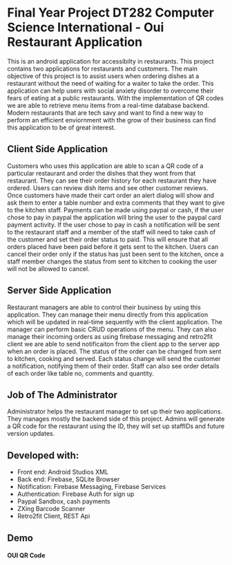 # Final Year Project DT282 Computer Science International - Oui Restaurant Application
This is an android application for accessibilty in restaurants. This project contains two applications for restaurants and customers. The main objective of this project is to assist users when ordering dishes at a restaurant without the need of waiting for a waiter to take the order. This application can help users with social anxiety disorder to overcome their fears of eating at a public restaurants. With the implementation of QR codes we are able to retrieve menu items from a real-time database backend. Modern restaurants that are tech savy and want to find a new way to perform an efficient enviornment with the grow of their business can find this application to be of great interest.

## Client Side Application
Customers who uses this application are able to scan a QR code of a particular restaurant and order the dishes that they wont from that restaurant. They can see their order history for each restaurant they have ordered. Users can review dish items and see other customer reviews. Once customers have made their cart order an alert dialog will show and ask them to enter a table number and extra comments that they want to give to the kitchen staff. Payments can be made using paypal or cash, if the user chose to pay in paypal the application will bring the user to the paypal card payment activity. If the user chose to pay in cash a notification will be sent to the restaurant staff and a member of the staff will need to take cash of the customer and set their order status to paid. This will ensure that all orders placed have been paid before it gets sent to the kitchen. Users can cancel their order only if the status has just been sent to the kitchen, once a staff member changes the status from sent to kitchen to cooking the user will not be allowed to cancel.


## Server Side Application
Restaurant managers are able to control their business by using this application. They can manage their menu directly from this application which will be updated in real-time sequently with the client application. The manager can perform basic CRUD operations of the menu. They can also manage their incoming orders as using firebase messaging and retro2fit client we are able to send notificaiton from the client app to the server app when an order is placed. The status of the order can be changed from sent to kitchen, cooking and served. Each status change will send the customer a notification, notifying them of their order. Staff can also see order details of each order like table no, comments and quantity. 

## Job of The Administrator
Administrator helps the restaurant manager to set up their two applications. They manages mostly the backend side of this project. Admins will generate a QR code for the restaurant using the ID, they will set up staffIDs and future version updates.

## Developed with:
  - Front end: Android Studios XML
  - Back end: Firebase, SQLite Browser
  - Notification: Firebase Messaging, Firebase Services
  - Authentication: Firebase Auth for sign up
  - Paypal Sandbox, cash payments
  - ZXing Barcode Scanner 
  - Retro2fit Client, REST Api
  
  

 ## Demo
 #### OUI QR Code
 
